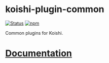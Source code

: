 # koishi-plugin-common

[![Status](https://img.shields.io/github/workflow/status/koishijs/koishi/CI/master?style=flat-square)](https://github.com/koishijs/koishi/actions?query=workflow:CI)
[![npm](https://img.shields.io/npm/v/koishi-plugin-common?style=flat-square)](https://www.npmjs.com/package/koishi-plugin-common)

Common plugins for Koishi.

# [Documentation](https://koishi.js.org/plugins/common.html)
